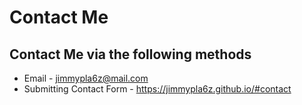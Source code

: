 # Contact Me
## Contact Me via the following methods
- Email - jimmypla6z@mail.com
- Submitting Contact Form - https://jimmypla6z.github.io/#contact
